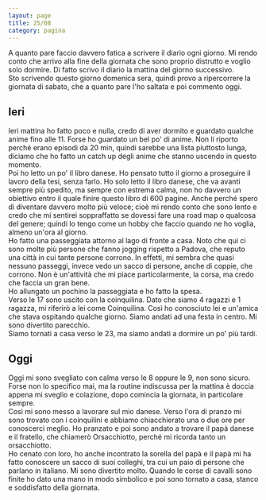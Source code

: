 ```yaml
--- 
layout: page
title: 25/08
category: pagina
---
```


A quanto pare faccio davvero fatica a scrivere il diario ogni giorno. Mi rendo
conto che arrivo alla fine della giornata che sono proprio distrutto e voglio
solo dormire. Di fatto scrivo il diario la mattina del giorno successivo.  
Sto scrivendo questo giorno domenica sera, quindi provo a ripercorrere la
giornata di sabato, che a quanto pare l'ho saltata e poi commento oggi.

## Ieri

Ieri mattina ho fatto poco e nulla, credo di aver dormito e guardato qualche
anime fino alle 11. Forse ho guardato un bel po' di anime. Non li riporto perché
erano episodi da 20 min, quindi sarebbe una lista piuttosto lunga, diciamo che
ho fatto un catch up degli anime che stanno uscendo in questo momento.  
Poi ho letto un po' il libro danese. Ho pensato tutto il giorno a proseguire il
lavoro della tesi, senza farlo. Ho solo letto il libro danese, che va avanti
sempre più spedito, ma sempre con estrema calma, non ho davvero un obiettivo
entro il quale finire questo libro di 600 pagine. Anche perché spero di
diventare davvero molto più veloce; cioè mi rendo conto che sono lento e credo
che mi sentirei soppraffatto se dovessi fare una road map o qualcosa del genere;
quindi lo tengo come un hobby che faccio quando ne ho voglia, almeno un'ora al
giorno.  
Ho fatto una passeggiata attorno al lago di fronte a casa. Noto che qui ci sono
molte più persone che fanno jogging rispetto a Padova, che reputo una città in
cui tante persone corrono. In effetti, mi sembra che quasi nessuno passeggi,
invece vedo un sacco di persone, anche di coppie, che corrono. Non è un'attività
che mi piace particolarmente, la corsa, ma credo che faccia un gran bene.  
Ho allungato un pochino la passeggiata e ho fatto la spesa.  
Verso le 17 sono uscito con la coinquilina. Dato che siamo 4 ragazzi e 1
ragazza, mi riferirò a lei come Coinquilina. Così ho conosciuto lei e un'amica
che stava ospitando qualche giorno. Siamo andati ad una festa in centro. Mi sono
divertito parecchio.  
Siamo tornati a casa verso le 23, ma siamo andati a dormire un po' più tardi.

## Oggi

Oggi mi sono svegliato con calma verso le 8 oppure le 9, non sono sicuro.  
Forse non lo specifico mai, ma la routine indiscussa per la mattina è doccia
appena mi sveglio e colazione, dopo comincia la giornata, in particolare sempre.  
Così mi sono messo a lavorare sul mio danese. Verso l'ora di pranzo mi sono
trovato con i coinquilini e abbiamo chiacchierato una o due ore per conoscerci
meglio. Ho pranzato e poi sono andato a trovare il papà danese e il fratello,
che chiamerò Orsacchiotto, perché mi ricorda tanto un orsacchiotto.  
Ho cenato con loro, ho anche incontrato la sorella del papà e il papà mi ha
fatto conoscere un sacco di suoi colleghi, tra cui un paio di persone che
parlano in italiano. Mi sono divertito molto. Quando le corse di cavalli sono
finite ho dato una mano in modo simbolico e poi sono tornato a casa, stanco e
soddisfatto della giornata.
